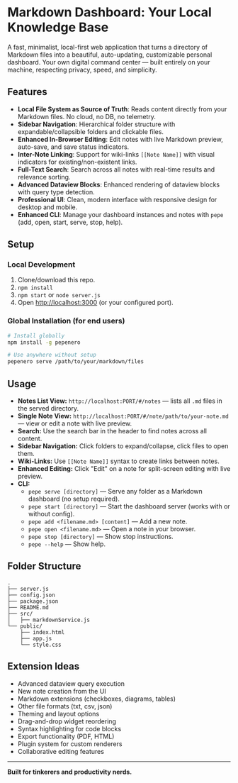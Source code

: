 # Markdown Dashboard: Your Local Knowledge Base

A fast, minimalist, local-first web application that turns a directory of Markdown files into a beautiful, auto-updating, customizable personal dashboard. Your own digital command center — built entirely on your machine, respecting privacy, speed, and simplicity.

## Features

- **Local File System as Source of Truth**: Reads content directly from your Markdown files. No cloud, no DB, no telemetry.
- **Sidebar Navigation**: Hierarchical folder structure with expandable/collapsible folders and clickable files.
- **Enhanced In-Browser Editing**: Edit notes with live Markdown preview, auto-save, and save status indicators.
- **Inter-Note Linking**: Support for wiki-links `[[Note Name]]` with visual indicators for existing/non-existent links.
- **Full-Text Search**: Search across all notes with real-time results and relevance sorting.
- **Advanced Dataview Blocks**: Enhanced rendering of dataview blocks with query type detection.
- **Professional UI**: Clean, modern interface with responsive design for desktop and mobile.
- **Enhanced CLI**: Manage your dashboard instances and notes with `pepe` (add, open, start, serve, stop, help).

## Setup

### Local Development
1. Clone/download this repo.
2. `npm install`
3. `npm start` or `node server.js`
4. Open [http://localhost:3000](http://localhost:3000) (or your configured port).

### Global Installation (for end users)
```bash
# Install globally
npm install -g pepenero

# Use anywhere without setup
pepenero serve /path/to/your/markdown/files
```

## Usage

- **Notes List View:** `http://localhost:PORT/#/notes` — lists all `.md` files in the served directory.
- **Single Note View:** `http://localhost:PORT/#/note/path/to/your-note.md` — view or edit a note with live preview.
- **Search:** Use the search bar in the header to find notes across all content.
- **Sidebar Navigation:** Click folders to expand/collapse, click files to open them.
- **Wiki-Links:** Use `[[Note Name]]` syntax to create links between notes.
- **Enhanced Editing:** Click "Edit" on a note for split-screen editing with live preview.
- **CLI:**
  - `pepe serve [directory]` — Serve any folder as a Markdown dashboard (no setup required).
  - `pepe start [directory]` — Start the dashboard server (works with or without config).
  - `pepe add <filename.md> [content]` — Add a new note.
  - `pepe open <filename.md>` — Open a note in your browser.
  - `pepe stop [directory]` — Show stop instructions.
  - `pepe --help` — Show help.



## Folder Structure

```
.
├── server.js
├── config.json
├── package.json
├── README.md
├── src/
│   ├── markdownService.js
└── public/
    ├── index.html
    ├── app.js
    └── style.css
```

## Extension Ideas
- Advanced dataview query execution
- New note creation from the UI
- Markdown extensions (checkboxes, diagrams, tables)
- Other file formats (txt, csv, json)
- Theming and layout options
- Drag-and-drop widget reordering
- Syntax highlighting for code blocks
- Export functionality (PDF, HTML)
- Plugin system for custom renderers
- Collaborative editing features

---
**Built for tinkerers and productivity nerds.**
